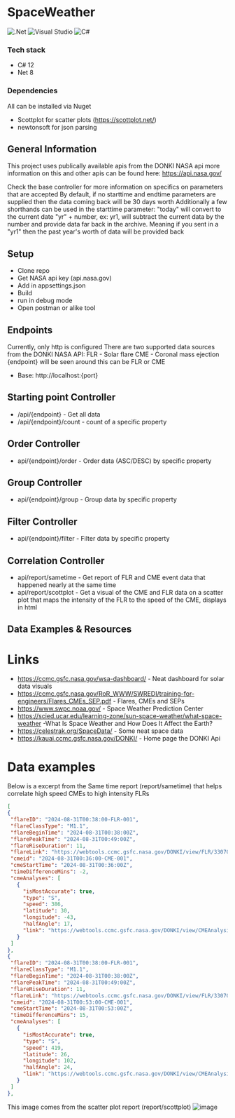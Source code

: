 # SpaceWeather
![.Net](https://img.shields.io/badge/.NET-5C2D91?style=for-the-badge&logo=.net&logoColor=white) ![Visual Studio](https://img.shields.io/badge/Visual%20Studio-5C2D91.svg?style=for-the-badge&logo=visual-studio&logoColor=white) ![C#](https://img.shields.io/badge/c%23-%23239120.svg?style=for-the-badge&logo=csharp&logoColor=white)
  ### Tech stack
  - C# 12
  - Net 8
  
  ### Dependencies 
  All can be installed via Nuget
  - Scottplot for scatter plots (https://scottplot.net/) 
  - newtonsoft for json parsing
    
## General Information 
This project uses publically available apis from the DONKI NASA api 
more information on this and other apis can be found here: https://api.nasa.gov/

Check the base controller for more information on specifics on parameters that are accepted
By default, if no starttime and endtime parameters are supplied then the data coming back will be 30 days worth 
Additionally a few shorthands can be used in the starttime parameter:
"today" will convert to the current date
"yr" + number, ex: yr1,  will subtract the current data by the number and provide data far back in the archive.  Meaning if you sent in a "yr1" then the past year's worth of data
will be provided back


## Setup

- Clone repo
- Get NASA api key (api.nasa.gov)
- Add in appsettings.json
- Build
- run in debug mode
- Open postman or alike tool


## Endpoints
Currently, only http is configured
There are two supported data sources from the DONKI NASA API:
FLR - Solar flare
CME - Coronal mass ejection
{endpoint} will be seen around this can be FLR or CME 

- Base: http://localhost:{port}
## Starting point Controller
- /api/{endpoint} - Get all data
- /api/{endpoint}/count - count of a specific property
  
## Order Controller
- api/{endpoint}/order - Order data (ASC/DESC) by specific property

## Group Controller 
- api/{endpoint}/group  - Group data by specific property

## Filter Controller 
- api/{endpoint}/filter - Filter data by specific property

## Correlation Controller
- api/report/sametime  - Get report of FLR and CME event data that happened nearly at the same time
- api/report/scottplot  - Get a visual of the CME and FLR data on a scatter plot that maps the intensity of the FLR to the speed of the CME, displays in html


## Data Examples & Resources 
 # Links
 - https://ccmc.gsfc.nasa.gov/wsa-dashboard/ - Neat dashboard for solar data visuals 
 - https://ccmc.gsfc.nasa.gov/RoR_WWW/SWREDI/training-for-engineers/Flares_CMEs_SEP.pdf - Flares, CMEs and SEPs
 - https://www.swpc.noaa.gov/ - Space Weather Prediction Center
 - https://scied.ucar.edu/learning-zone/sun-space-weather/what-space-weather -What Is Space Weather and How Does It Affect the Earth?
 - https://celestrak.org/SpaceData/ - Some neat space data
 - https://kauai.ccmc.gsfc.nasa.gov/DONKI/ - Home page the DONKI Api


# Data examples

Below is a excerpt from the Same time report (report/sametime) that helps correlate high speed CMEs to high intensity FLRs 
   ```json
  [
  {
    "flareID": "2024-08-31T00:38:00-FLR-001",
    "flareClassType": "M1.1",
    "flareBeginTime": "2024-08-31T00:38:00Z",
    "flarePeakTime": "2024-08-31T00:49:00Z",
    "flareRiseDuration": 11,
    "flareLink": "https://webtools.ccmc.gsfc.nasa.gov/DONKI/view/FLR/33070/-1",
    "cmeid": "2024-08-31T00:36:00-CME-001",
    "cmeStartTime": "2024-08-31T00:36:00Z",
    "timeDifferenceMins": -2,
    "cmeAnalyses": [
      {
        "isMostAccurate": true,
        "type": "S",
        "speed": 386,
        "latitude": 30,
        "longitude": -43,
        "halfAngle": 17,
        "link": "https://webtools.ccmc.gsfc.nasa.gov/DONKI/view/CMEAnalysis/33082/-1"
      }
    ]
  },
  {
    "flareID": "2024-08-31T00:38:00-FLR-001",
    "flareClassType": "M1.1",
    "flareBeginTime": "2024-08-31T00:38:00Z",
    "flarePeakTime": "2024-08-31T00:49:00Z",
    "flareRiseDuration": 11,
    "flareLink": "https://webtools.ccmc.gsfc.nasa.gov/DONKI/view/FLR/33070/-1",
    "cmeid": "2024-08-31T00:53:00-CME-001",
    "cmeStartTime": "2024-08-31T00:53:00Z",
    "timeDifferenceMins": 15,
    "cmeAnalyses": [
      {
        "isMostAccurate": true,
        "type": "S",
        "speed": 419,
        "latitude": 26,
        "longitude": 102,
        "halfAngle": 24,
        "link": "https://webtools.ccmc.gsfc.nasa.gov/DONKI/view/CMEAnalysis/33078/-1"
      }
    ]
  },
   ```
This image comes from the scatter plot report (report/scottplot) 
![image](https://github.com/user-attachments/assets/7c93ee2e-eea0-43e3-a72f-a02d95a489f7)



